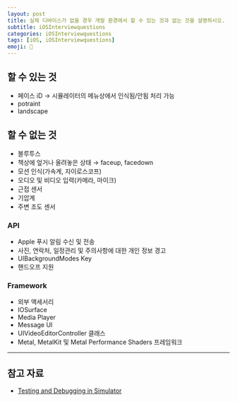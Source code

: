 ```yaml
---
layout: post
title: 실제 디바이스가 없을 경우 개발 환경에서 할 수 있는 것과 없는 것을 설명하시오.
subtitle: iOSInterviewquestions
categories: iOSInterviewquestions
tags: [iOS, iOSInterviewquestions]
emoji: 📱
---
```


## 할 수 있는 것

- 페이스 iD → 시뮬레이터의 메뉴상에서 인식됨/안됨 처리 가능
- potraint
- landscape

## 할 수 없는 것

- 블루투스
- 책상에 엎거나 올려놓은 상태 → faceup, facedown
- 모션 인식(가속계, 자이로스코프)
- 오디오 및 비디오 입력(카메라, 마이크)
- 근접 센서
- 기압계
- 주변 조도 센서

### API

- Apple 푸시 알림 수신 및 전송
- 사진, 연락처, 일정관리 및 주의사항에 대한 개인 정보 경고
- UIBackgroundModes Key
- 핸드오프 지원

### Framework

- 외부 액세서리
- IOSurface
- Media Player
- Message UI
- UIVideoEditorController 클래스
- Metal, MetalKit 및 Metal Performance Shaders 프레임워크

---

## 참고 자료

- [Testing and Debugging in Simulator](https://developer.apple.com/library/archive/documentation/IDEs/Conceptual/iOS_Simulator_Guide/TestingontheiOSSimulator/TestingontheiOSSimulator.html)